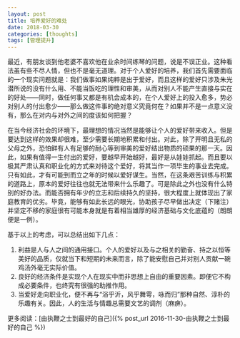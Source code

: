 ```yaml
---
layout: post
title: 培养爱好的难处
date: 2018-03-30
categories: [thoughts]
tags: [管理提升]
---
```


最近，有朋友谈到他老婆不喜欢他在业余时间练琴的问题，说是不误正业。这种看法虽有些不尽人情，但也不是毫无道理。对于个人爱好的培养，我们首先需要面临的一个现实问题就是：我们做事如果纯粹是出于爱好，而且这样的爱好只涉及朱光潜所说的没有什么用、不能当饭吃的理性和审美，从而对别人不能产生直接与实在的好处——同时，做任何事又都是有机会成本的，在个人爱好上的投入愈多，势必对别人的付出愈少——那么做这件事的绝对意义究竟何在？如果并不是一点意义没有，那么在对内与对外之间的度该如何把握？

在当今经济社会的环境下，最理想的情况当然是能够让个人的爱好带来收入。但是要达到这样的效果却很难，至少需要长期地积累和付出。对此，除了开明且无私的父母之外，恐怕鲜有人有足够的耐心等到审美的爱好结出物质的硕果的那一天。因此，如果有值得一生付出的爱好，要越早开始越好，最好是从娃娃抓起。而且要以极其严肃认真和职业化的方式来对待这个爱好，将其当作一项毕生的事业去完成。只有如此，才有可能到而立之年的时候以爱好谋生。当然，在这条艰苦训练与积累的道路上，原本的爱好往往也就无法带来什么乐趣了。可是除此之外也没有什么特别的好办法。而能否拥有年少的立志和后续持久的坚持，很大程度上就体现出了家庭教育的优劣。毕竟，能够有如此长远的眼光，协助孩子尽早做出决定（下赌注）并坚定不移的家庭很有可能本身就是有着相当雄厚的经济基础与文化底蕴的（朗朗便是一例）。

基于以上的考虑，可以总结出如下几点：

1. 利益是人与人之间的通用接口。个人的爱好以及与之相关的勤奋、持之以恒等美好的品质，仅就当下和短期的未来而言，除了能安慰自己并对别人贡献一碗鸡汤外毫无实际价值。
2. 良好的经济条件是实现个人在现实中而非思想上自由的重要因素。即便它不构成必要条件，也终究有很强的助推作用。
3. 当爱好走向职业化，便不再与“浴乎沂，风乎舞雩，咏而归”那种自然、淳朴的乐趣有关。因此，人的生活与情趣总需要文艺的调剂（麻痹）。

更多阅读：[由执鞭之士到最好的自己]({% post_url 2016-11-30-由执鞭之士到最好的自己 %})
